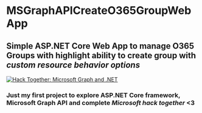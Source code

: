# MSGraphAPICreateO365GroupWebApp
## Simple ASP.NET Core Web App to manage O365 Groups with highlight ability to create group with <i>custom resource behavior options</i>
[![Hack Together: Microsoft Graph and .NET](https://img.shields.io/badge/Microsoft%20-Hack--Together-orange?style=for-the-badge&logo=microsoft)](https://github.com/microsoft/hack-together)
### Just my first project to explore ASP.NET Core framework, Microsoft Graph API and complete <i>Microsoft hack together</i> <3
